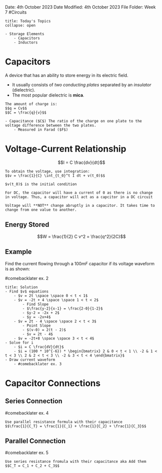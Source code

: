 Date: 4th October 2023
Date Modified: 4th October 2023
File Folder: Week 7
#Circuits

```ad-abstract
title: Today's Topics
collapse: open

- Storage Elements
	- Capacitors
	- Inductors

```

# Capacitors

A device that has an ability to store energy in its electric field.
- It usually consists of *two conducting plates* separated by an *insulator* (dielectric).
- The most popular dielectric is **mica**.

```ad-important
The amount of charge is:
$$q = Cv$$
$$C = \frac{q}{v}$$
```

```ad-note
- Capacitance ($C$) The ratio of the charge on one plate to the voltage difference between the two plates.
	- Measured in Farad ($F$)
```

# Voltage-Current Relationship

$$I = C \frac{dv}{dt}$$

```ad-important
To obtain the voltage, use integration:
$$v = \frac{1}{C} \int_{t_0}^t I dt + v(t_0)$$
```

```ad-note
$v(t_0)$ is the initial condition
```

```ad-warning
For DC, the capacitor will have a current of 0 as there is no change in voltage. Thus, a capacitor will act as a capcitor in a DC circuit
```

```ad-note
Voltage will **NOT** change abruptly in a capacitor. It takes time to change from one value to another.
```
## Energy Stored

$$W = \frac{1}{2} C v^2 = \frac{q^2}{2C}$$

## Example

Find the current flowing through a $100mF$ capacitor if its voltage waveform is as shown:

#comebacklater ex. 2

```ad-check
title: Solution
- Find $v$ equations
	- $v = 2t \space \space 0 < t < 1$
	- $v = -2t + 4 \space \space 1 < t < 2$
		- Find Slope
		- $\frac{y-2}{x-1} = \frac{2-0}{1-2}$
		- $y-2 = -2x + 2$
		- $y = -2x+4$
	- $v = 2t - 4 \space \space 2 < t < 3$ 
		- Point Slope
		- $(v-0) = 2(t - 2)$
		- $v = 2t - 4$
	- $v = -2t+8 \space \space 3 < t < 4$
- Solve for i
	- $i = C \frac{dV}{dt}$
	- $i = (100 * 10^{-6}) * \begin{bmatrix} 2 & 0 < t < 1 \\ -2 & 1 < t < 3 \\ 2 & 2 < t < 3 \\ -2 & 3 < t < 4 \end{bmatrix}$
- Draw current waveform
	- #comebacklater ex. 3
```

# Capacitor Connections

## Series Connection

#comebacklater ex. 4

```ad-important
Use parallel resistance formula with their capacitance
$$\frac{1}{C_T} = \frac{1}{C_1} + \frac{1}{C_2} + \frac{1}{C_3}$$

```

## Parallel Connection

#comebacklater ex. 5

```ad-important
Use series resistance fromula with their capacitance aka Add them
$$C_T = C_1 + C_2 + C_3$$
```

